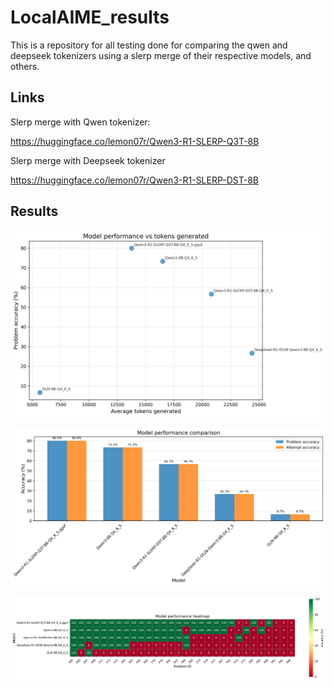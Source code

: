 # LocalAIME_results
This is a repository for all testing done for comparing the qwen and deepseek tokenizers using a slerp merge of their respective models, and others. 

## Links

Slerp merge with Qwen tokenizer:

https://huggingface.co/lemon07r/Qwen3-R1-SLERP-Q3T-8B

Slerp merge with Deepseek tokenizer

https://huggingface.co/lemon07r/Qwen3-R1-SLERP-DST-8B

## Results

![Performance vs tokens generated](https://github.com/lemon07r/LocalAIME_results/blob/main/plots/accuracy_vs_tokens.png?raw=true)

![performance](https://github.com/lemon07r/LocalAIME_results/blob/main/plots/accuracy_comparison.png?raw=true)

![heatmap](https://github.com/lemon07r/LocalAIME_results/blob/main/plots/performance_heatmap.png?raw=true)
